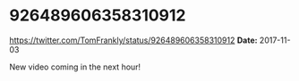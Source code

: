 # 926489606358310912
https://twitter.com/TomFrankly/status/926489606358310912
**Date:** 2017-11-03

New video coming in the next hour!
